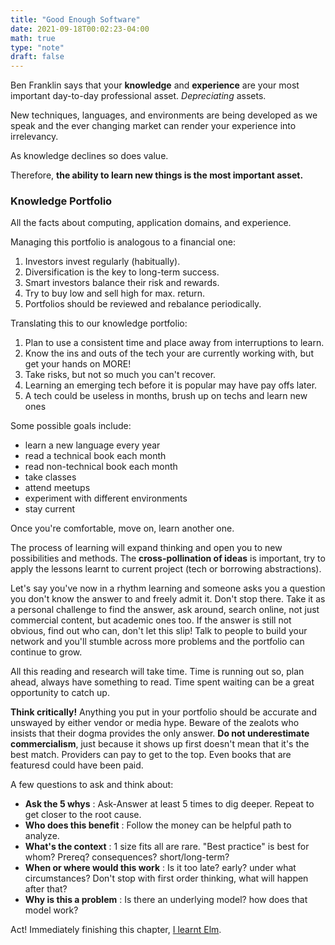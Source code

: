 ```yaml
---
title: "Good Enough Software"
date: 2021-09-18T00:02:23-04:00
math: true
type: "note"
draft: false
---
```


Ben Franklin says that your __knowledge__ and __experience__ are your most important day-to-day professional asset. _Depreciating_ assets.

New techniques, languages, and environments are being developed as we speak and the ever changing market can render your experience into irrelevancy.

As knowledge declines so does value.

Therefore, __the ability to learn new things is the most important asset.__

### Knowledge Portfolio

All the facts about computing, application domains, and experience.

Managing this portfolio is analogous to a financial one:

1. Investors invest regularly (habitually).
2. Diversification is the key to long-term success.
3. Smart investors balance their risk and rewards.
4. Try to buy low and sell high for max. return.
5. Portfolios should be reviewed and rebalance periodically.

Translating this to our knowledge portfolio:

1. Plan to use a consistent time and place away from interruptions to learn.
2. Know the ins and outs of the tech your are currently working with, but get your hands on MORE!
3. Take risks, but not so much you can't recover.
4. Learning an emerging tech before it is popular may have pay offs later.
5. A tech could be useless in months, brush up on techs and learn new ones

Some possible goals include:

- learn a new language every year
- read a technical book each month
- read non-technical book each month
- take classes
- attend meetups
- experiment with different environments
- stay current

Once you're comfortable, move on, learn another one.

The process of learning will expand thinking and open you to new possibilities and methods. The __cross-pollination of ideas__ is important, try to apply the lessons learnt to current project (tech or borrowing abstractions).

Let's say you've now in a rhythm learning and someone asks you a question you don't know the answer to and freely admit it. Don't stop there. Take it as a personal challenge to find the answer, ask around, search online, not just commercial content, but academic ones too. If the answer is still not obvious, find out who can, don't let this slip! Talk to people to build your network and you'll stumble across more problems and the portfolio can continue to grow.

All this reading and research will take time. Time is running out so, plan ahead, always have something to read. Time spent waiting can be a great opportunity to catch up.

__Think critically!__
Anything you put in your portfolio should be accurate and unswayed by either vendor or media hype. Beware of the zealots who insists that their dogma provides the only answer. __Do not underestimate commercialism__, just because it shows up first doesn't mean that it's the best match. Providers can pay to get to the top. Even books that are featuresd could have been paid.

A few questions to ask and think about:

- **Ask the 5 whys** : Ask-Answer at least 5 times to dig deeper. Repeat to get closer to the root cause.
- **Who does this benefit** : Follow the money can be helpful path to analyze.
- **What's the context** : 1 size fits all are rare. "Best practice" is best for whom? Prereq? consequences? short/long-term?
- **When or where would this work** : Is it too late? early? under what circumstances? Don't stop with first order thinking, what will happen after that?
- **Why is this a problem** : Is there an underlying model? how does that model work?

Act! Immediately finishing this chapter, [I learnt Elm]("./elm-architecture.md").